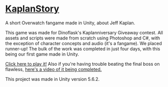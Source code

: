 # [KaplanStory](https://biggestcookie.github.io/KaplanStory-game/)
A short Overwatch fangame made in Unity, about Jeff Kaplan.

This game was made for Dinoflask's Kaplanniversary Giveaway contest. All assets and scripts were made from scratch using Photoshop and C#, with the exception of character concepts and audio (it's a fangame). We placed runner-up!
The bulk of the work was completed in just four days, with this being our first game made in Unity.

[Click here to play it!](https://biggestcookie.github.io/KaplanStory-game/) Also if you're having trouble beating the final boss on flawless, [here's a video of it being completed.](https://www.twitch.tv/videos/159712858)

This project was made in Unity version 5.6.2.

